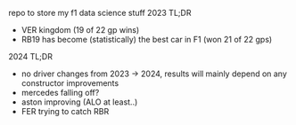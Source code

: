 ﻿repo to store my f1 data science stuff
2023 TL;DR
- VER kingdom (19 of 22 gp wins)
- RB19 has become (statistically) the best car in F1 (won 21 of 22 gps)

2024 TL;DR
- no driver changes from 2023 -> 2024, results will mainly depend on any constructor improvements
- mercedes falling off?
- aston improving (ALO at least..)
- FER trying to catch RBR
